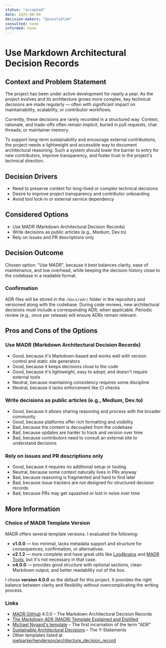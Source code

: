 ```yaml
---
status: "accepted"
date: 2025-08-04
decision-makers: "@zavoloklom"
consulted: none
informed: none
---
```


# Use Markdown Architectural Decision Records

## Context and Problem Statement

The project has been under active development for nearly a year. As the project evolves and its architecture grows more
complex, key technical decisions are made regularly — often with significant impact on maintainability, scalability, or
contributor workflows.

Currently, these decisions are rarely recorded in a structured way. Context, rationale, and trade-offs often remain
implicit, buried in pull requests, chat threads, or maintainer memory.

To support long-term sustainability and encourage external contributions, the project needs a lightweight and accessible
way to document architectural reasoning. Such a system should lower the barrier to entry for new contributors, improve
transparency, and foster trust in the project's technical direction.

## Decision Drivers

- Need to preserve context for long-lived or complex technical decisions
- Desire to improve project transparency and contributor onboarding
- Avoid tool lock-in or external service dependency

## Considered Options

- Use MADR (Markdown Architectural Decision Records)
- Write decisions as public articles (e.g., Medium, Dev.to)
- Rely on issues and PR descriptions only

## Decision Outcome

Chosen option: "Use MADR", because it best balances clarity, ease of maintenance, and low overhead, while keeping the
decision history close to the codebase in a readable format.

### Confirmation

ADR files will be stored in the `/docs/adr/` folder in the repository and versioned along with the codebase. During code
reviews, new architectural decisions must include a corresponding ADR, when applicable. Periodic review (e.g., once per
release) will ensure ADRs remain relevant.

## Pros and Cons of the Options

### Use MADR (Markdown Architectural Decision Records)

- Good, because it's Markdown-based and works well with version control and static site generators
- Good, because it keeps decisions close to the code
- Good, because it's lightweight, easy to adopt, and doesn't require external tools
- Neutral, because maintaining consistency requires some discipline
- Neutral, because it lacks enforcement like CI checks

### Write decisions as public articles (e.g., Medium, Dev.to)

- Good, because it allows sharing reasoning and process with the broader community
- Good, because platforms offer rich formatting and visibility
- Bad, because the content is decoupled from the codebase
- Bad, because updates are harder to track and version over time
- Bad, because contributors need to consult an external site to understand decisions

### Rely on issues and PR descriptions only

- Good, because it requires no additional setup or tooling
- Neutral, because some context naturally lives in PRs anyway
- Bad, because reasoning is fragmented and hard to find later
- Bad, because issue trackers are not designed for structured decision records
- Bad, because PRs may get squashed or lost in noise over time

## More Information

### Choice of MADR Template Version

MADR offers several template versions. I evaluated the following:

- **v1.0.0** — too minimal, lacks metadata support and structure for consequences, confirmation, or alternatives.
- **v2.1.2** — more complete and have great utils like [Log4brains](https://github.com/thomvaill/log4brains) and
  [MADR Tools](https://github.com/nioe/madr-tools), but it's not necessary in that case.
- **v4.0.0** — provides good structure with optional sections, clean Markdown output, and better readability out of the
  box.

I chose **version 4.0.0** as the default for this project. It provides the right balance between clarity and flexibility
without overcomplicating the writing process.

### Links

- [MADR GitHub](https://adr.github.io/madr/) 4.0.0 – The Markdown Architectural Decision Records
- [The Markdown ADR (MADR) Template Explained and Distilled](https://medium.com/olzzio/the-markdown-adr-madr-template-explained-and-distilled-b67603ec95bb)
- [Michael Nygard's template](http://thinkrelevance.com/blog/2011/11/15/documenting-architecture-decisions) – The first
  incarnation of the term "ADR"
- [Sustainable Architectural Decisions](https://www.infoq.com/articles/sustainable-architectural-design-decisions) – The
  Y-Statements
- Other templates listed at
  [joelparkerhenderson/architecture_decision_record](https://github.com/joelparkerhenderson/architecture_decision_record)
